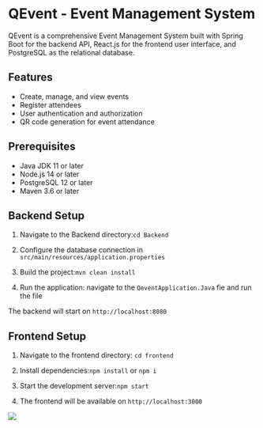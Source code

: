 # QEvent - Event Management System

QEvent is a comprehensive Event Management System built with Spring Boot for the backend API, React.js for the frontend user interface, and PostgreSQL as the relational database.

## Features

- Create, manage, and view events
- Register attendees
- User authentication and authorization
- QR code generation for event attendance

## Prerequisites

- Java JDK 11 or later
- Node.js 14 or later
- PostgreSQL 12 or later
- Maven 3.6 or later

## Backend Setup

1. Navigate to the Backend directory:`cd Backend`

2. Configure the database connection in `src/main/resources/application.properties`

3. Build the project:`mvn clean install`

4. Run the application: navigate to the `QeventApplication.Java` fie and run the file

The backend will start on `http://localhost:8080`

## Frontend Setup

1. Navigate to the frontend directory: `cd frontend`

2. Install dependencies:`npm install` or `npm i`

3. Start the development server:`npm start`
4. The frontend will be available on `http://localhost:3000`

<img src="https://t.bkit.co/w_66a1d1c7db357.gif" />
